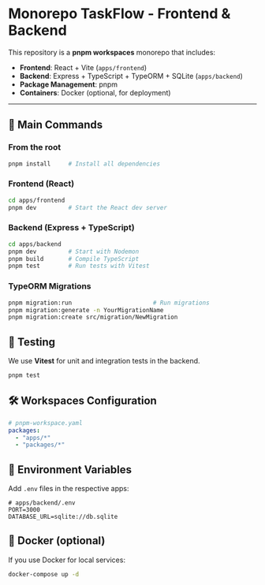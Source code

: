 # Monorepo TaskFlow - Frontend & Backend

This repository is a **pnpm workspaces** monorepo that includes:

-  **Frontend**: React + Vite (`apps/frontend`)
-  **Backend**: Express + TypeScript + TypeORM + SQLite (`apps/backend`)
-  **Package Management**: pnpm
-  **Containers**: Docker (optional, for deployment)

---


## 🚀 Main Commands

### From the root

```bash
pnpm install     # Install all dependencies
```

### Frontend (React)

```bash
cd apps/frontend
pnpm dev         # Start the React dev server
```

### Backend (Express + TypeScript)

```bash
cd apps/backend
pnpm dev         # Start with Nodemon
pnpm build       # Compile TypeScript
pnpm test        # Run tests with Vitest
```

### TypeORM Migrations

```bash
pnpm migration:run                       # Run migrations
pnpm migration:generate -n YourMigrationName
pnpm migration:create src/migration/NewMigration
```

## 🧪 Testing

We use **Vitest** for unit and integration tests in the backend.

```bash
pnpm test
```

## 🛠️ Workspaces Configuration

```yaml
# pnpm-workspace.yaml
packages:
  - "apps/*"
  - "packages/*"
```

## 📄 Environment Variables

Add `.env` files in the respective apps:

```env
# apps/backend/.env
PORT=3000
DATABASE_URL=sqlite://db.sqlite
```

## 🐳 Docker (optional)

If you use Docker for local services:

```bash
docker-compose up -d
```

